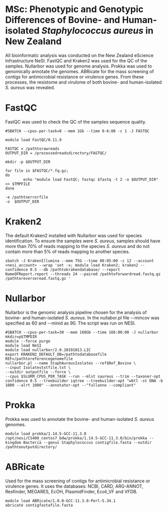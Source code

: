 # MSc: Phenotypic and Genotypic Differences of Bovine- and Human-isolated _Staphylococcus aureus_ in New Zealand
All bioinformatic analysis was conducted on the New Zealand eScience Infrastructure NeSI. FastQC and Kraken2 was used for the QC of the samples. Nullarbor was used for genome analysis. Prokka was used to genomically annotate the genomes. ABRicate for the mass screening of contigs for antimicrobial resistance or virulence genes. From these processes, the resistome and virulome of both bovine- and human-isolated _S. aureus_ was revealed. 

# FastQC
FastQC was used to check the QC of the samples sequence quality.
```
#SBATCH --cpus-per-task=8 --mem 1Gb --time 0-6:00 -c 1 -J FASTQC

module load FastQC/0.11.9

FASTQC = /pathtorawreads
OUTPUT_DIR = /processedreadsdirectory/FASTQC/

mkdir -p $OUTPUT_DIR

for file in $FASTQC/*.fq.gz;
do
        echo "module load FastQC; fastqc $fastq -t 2 -o $OUTPUT_DIR" >> $TMPFILE
done

-e /pathtoerrorfile
-o  $OUTPUT_DIR
```

# Kraken2 
The default Kraken2 installed with Nullarbor was used for species identification. To ensure the samples were _S. aureus_, samples should have more than 70% of reads mapping to the species _S. aureus_ and do not contain more than 5% of reads mapping to another species.
```
sbatch -J KrakenIllumina --mem 75G --time 00:05:00 -c 12 --account <nesi_account> --wrap 'set -x; module load Kraken2; kraken2 --confidence 0.5 --db /pathtokrakendatabase/ --report NameOFReport.report --threads 24 --paired /pathtoforwardread.fastq.gz /pathtoreverseread.fastq.gz '
```
# Nullarbor 
Nullarbor is the genomic analysis pipeline chosen for the analysis of bovine- and human-isolated _S. aureus_. In the nullabor.pl file --mincov was specified as 60 and --minid as 90. The script was run on NESI.
```
#SBATCH --cpus-per-task=30 --mem 160Gb --time 166:00:00 -J nullarbor
mkdir=p$TMPDIR
module --force purge
module load NeSI
module load nullarbor/2.0.20191013.LIC
export KRAKEN2_DEFAULT_DB=/pathtodatabasefile
REF=/pathtoreferencegenomefile
nullarbor.pl --name StaphAureusIsolates --ref$Ref_Bovine \
--input Isolatestxtfile.txt \
--outdir outputfile --force \
--cpus $SLURM_CPUS_PER_TASK --run --mlst saureus --trim --taxoner-opt confidence 0.5 --treebuilder iqtree --treebuilder-opt "wbtl -st DNA -b 1000 --alrt 1000" --annotator-opt --"fullanno --compliant"
```
# Prokka
Prokka was used to annotate the bovine- and human-isolated _S. aureus_ genomes.
```
module load prokka/1.14.5-GCC-11.3.0
/opt/nesi/CS400_centos7_bdw/prokka/1.14.5-GCC-11.3.0/bin/prokka --kingdom Bacteria --genus Staphylococcus contigfile.fasta --outdir /pathtooutputdirectory/
```
# ABRicate
Used for the mass screening of contigs for antimicrobial resistance or virulence genes. It uses the databases: NCBI, CARD, ARG-ANNOT, Resfinder, MEGARES, EcOH, PlasmidFinder, Ecoli_VF and VFDB. 
```
module load ABRicate/1.0.0-GCC-11.3.0-Perl-5.34.1
abricate contigfastafile.fasta
```
